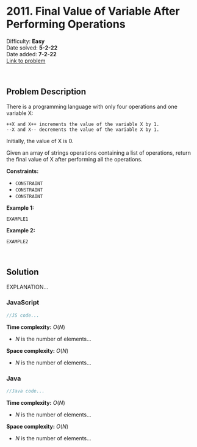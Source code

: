 # 2011. Final Value of Variable After Performing Operations

Difficulty: **Easy**  
Date solved: **5-2-22**  
Date added: **7-2-22**  
[Link to problem](https://leetcode.com/problems/final-value-of-variable-after-performing-operations/)

<br>

## Problem Description

There is a programming language with only four operations and one variable X:

    ++X and X++ increments the value of the variable X by 1.
    --X and X-- decrements the value of the variable X by 1.

Initially, the value of X is 0.

Given an array of strings operations containing a list of operations, return the final value of X after performing all the operations.

**Constraints:**

- `CONSTRAINT`
- `CONSTRAINT`
- `CONSTRAINT`

**Example 1:**

```
EXAMPLE1
```

**Example 2:**

```
EXAMPLE2
```

<br>

## Solution

EXPLANATION...

### **JavaScript**

```js
//JS code...
```

**Time complexity:** $O(N)$
- $N$ is the number of elements...

**Space complexity:** $O(N)$
- $N$ is the number of elements...

### **Java**

```java
//Java code...
```

**Time complexity:** $O(N)$
- $N$ is the number of elements...

**Space complexity:** $O(N)$
- $N$ is the number of elements...